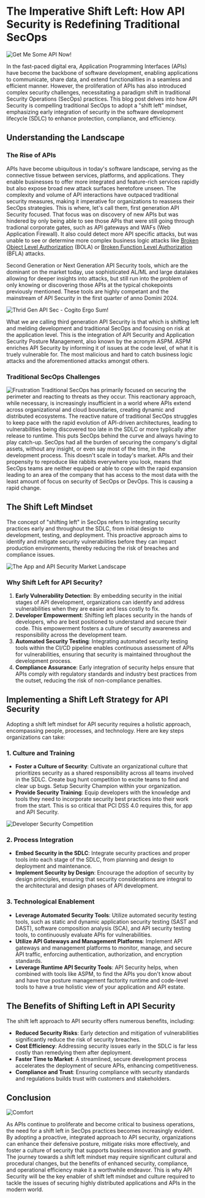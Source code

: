 # The Imperative Shift Left: How API Security is Redefining Traditional SecOps

![Get Me Some API Now!](/images/get-me-some-api-now.jpg)

In the fast-paced digital era, Application Programming Interfaces (APIs) have become the backbone of software development, enabling applications to communicate, share data, and extend functionalities in a seamless and efficient manner. However, the proliferation of APIs has also introduced complex security challenges, necessitating a paradigm shift in traditional Security Operations (SecOps) practices. This blog post delves into how API Security is compelling traditional SecOps to adopt a "shift left" mindset, emphasizing early integration of security in the software development lifecycle (SDLC) to enhance protection, compliance, and efficiency.

## Understanding the Landscape

### The Rise of APIs

APIs have become ubiquitous in today's software landscape, serving as the connective tissue between services, platforms, and applications. They enable businesses to offer more integrated and feature-rich services rapidly but also expose broad new attack surfaces heretofore unseen. The complexity and volume of API interactions have outpaced traditional security measures, making it imperative for organizations to reassess their SecOps strategies. This is where, let's call them, first generation API Security focused. That focus was on discovery of new APIs but was hindered by only being able to see those APIs that were still going through tradional corporate gates, such as API gateways and WAFs (Web Application Firewall). It also could detect more API specific attacks, but was unable to see or determine more complex business logic attacks like [Broken Object Level Authorization](https://www.wwt.com/blog/owasp-api-top-10-deep-dive-part-1) (BOLA) or [Broken Function Level Authorization](https://www.wwt.com/blog/owasp-api-top-ten-deep-dive-part-3) (BFLA) attacks. 

Second Generation or Next Generation API Security tools, which are the dominant on the market today, use sophisticated AL/ML and large datalakes allowing for deeper insights into attacks, but still run into the problem of only knowing or discovering those APIs at the typical chokepoints previously mentioned. These tools are highly competant and the mainstream of API Security in the first quarter of anno Domini 2024. 

![Thrid Gen API Sec - Cogito Ergo Sum!](/images/next-gen-robot-human.jpg)

What we are calling third generation API Security is that which is shifting left and melding development and traditional SecOps and focusing on risk at the application level. This is the integration of API Security and Application Security Posture Management, also known by the acronym ASPM. ASPM enriches API Security by informing it of issues at the code level, of what it is truely vulnerable for. The most malicious and hard to catch business logic attacks and the aforementioned attacks amongst others. 

### Traditional SecOps Challenges

![Frustration](/images/tech-frustration.jpg)
Traditional SecOps has primarily focused on securing the perimeter and reacting to threats as they occur. This reactionary approach, while necessary, is increasingly insufficient in a world where APIs extend across organizational and cloud boundaries, creating dynamic and distributed ecosystems. The reactive nature of traditional SecOps struggles to keep pace with the rapid evolution of API-driven architectures, leading to vulnerabilities being discovered too late in the SDLC or more typlically after release to runtime. This puts SecOps behind the curve and always having to play catch-up. SecOps had all the burden of securing the company's digital assets, without any insight, or even say most of the time, in the development process. This doesn't scale in today's market. APIs and their propensity to reproduce like rabbits everywhere you look, means that SecOps teams are neither equiped or able to cope with the rapid expansion leading to an area of the company that has access to the most data with the least amount of focus on security of SecOps or DevOps. This is causing a rapid change.

## The Shift Left Mindset

The concept of "shifting left" in SecOps refers to integrating security practices early and throughout the SDLC, from initial design to development, testing, and deployment. This proactive approach aims to identify and mitigate security vulnerabilities before they can impact production environments, thereby reducing the risk of breaches and compliance issues.

![The App and API Security Market Landscape](/images/app-api-sec-market-landscape.jpg)

### Why Shift Left for API Security?

1. **Early Vulnerability Detection**: By embedding security in the initial stages of API development, organizations can identify and address vulnerabilities when they are easier and less costly to fix.
2. **Developer Empowerment**: Shifting left places security in the hands of developers, who are best positioned to understand and secure their code. This empowerment fosters a culture of security awareness and responsibility across the development team.
3. **Automated Security Testing**: Integrating automated security testing tools within the CI/CD pipeline enables continuous assessment of APIs for vulnerabilities, ensuring that security is maintained throughout the development process.
4. **Compliance Assurance**: Early integration of security helps ensure that APIs comply with regulatory standards and industry best practices from the outset, reducing the risk of non-compliance penalties.

## Implementing a Shift Left Strategy for API Security

Adopting a shift left mindset for API security requires a holistic approach, encompassing people, processes, and technology. Here are key steps organizations can take:

### 1. Culture and Training

- **Foster a Culture of Security**: Cultivate an organizational culture that prioritizes security as a shared responsibility across all teams involved in the SDLC. Create bug hunt competition to excite teams to find and clear up bugs. Setup Security Champion within your organization. 
- **Provide Security Training**: Equip developers with the knowledge and tools they need to incorporate security best practices into their work from the start. This is so critical that PCI DSS 4.0 requires this, for app and API Security.

![Developer Security Competition](/images/competition.jpg)

### 2. Process Integration

- **Embed Security in the SDLC**: Integrate security practices and proper tools into each stage of the SDLC, from planning and design to deployment and maintenance.
- **Implement Security by Design**: Encourage the adoption of security by design principles, ensuring that security considerations are integral to the architectural and design phases of API development.

### 3. Technological Enablement

- **Leverage Automated Security Tools**: Utilize automated security testing tools, such as static and dynamic application security testing (SAST and DAST), software composition analysis (SCA), and API security testing tools, to continuously evaluate APIs for vulnerabilities.
- **Utilize API Gateways and Management Platforms**: Implement API gateways and management platforms to monitor, manage, and secure API traffic, enforcing authentication, authorization, and encryption standards.
- **Leverage Runtime API Security Tools**: API Security helps, when combined with tools like ASPM, to find the APIs you don't know about and have true posture management factority runtime and code-level tools to have a true holistic view of your application and API estate.

## The Benefits of Shifting Left in API Security

The shift left approach to API security offers numerous benefits, including:

- **Reduced Security Risks**: Early detection and mitigation of vulnerabilities significantly reduce the risk of security breaches.
- **Cost Efficiency**: Addressing security issues early in the SDLC is far less costly than remedying them after deployment.
- **Faster Time to Market**: A streamlined, secure development process accelerates the deployment of secure APIs, enhancing competitiveness.
- **Compliance and Trust**: Ensuring compliance with security standards and regulations builds trust with customers and stakeholders.

## Conclusion

![Comfort](/images/comfort.jpg)

As APIs continue to proliferate and become critical to business operations, the need for a shift left in SecOps practices becomes increasingly evident. By adopting a proactive, integrated approach to API security, organizations can enhance their defensive posture, mitigate risks more effectively, and foster a culture of security that supports business innovation and growth. The journey towards a shift left mindset may require significant cultural and procedural changes, but the benefits of enhanced security, compliance, and operational efficiency make it a worthwhile endeavor. This is why API Security will be the key enabler of shift left mindset and culture required to tackle the issues of securing highly distributed applications and APIs in the modern world. 